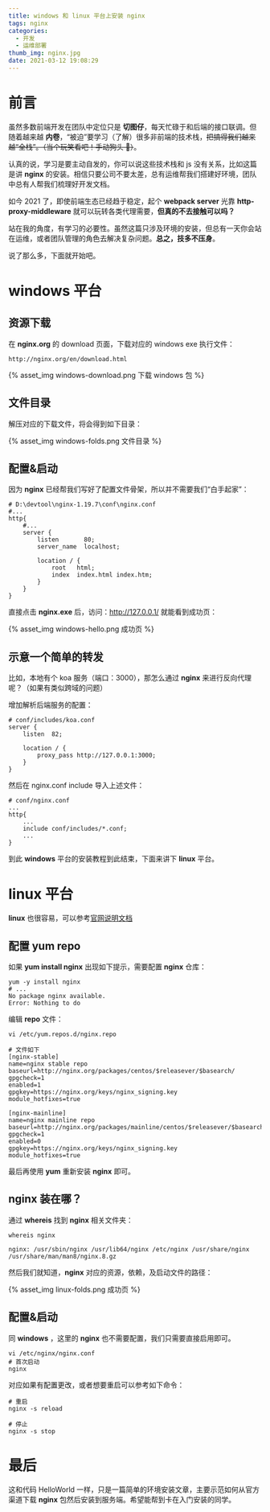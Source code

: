 ```yaml
---
title: windows 和 linux 平台上安装 nginx
tags: nginx
categories:
  - 开发
  - 运维部署
thumb_img: nginx.jpg
date: 2021-03-12 19:08:29
---
```



# 前言

虽然多数前端开发在团队中定位只是 **切图仔**，每天忙碌于和后端的接口联调。但随着越来越 **内卷**，“被迫”要学习（了解）很多非前端的技术栈，~~把搞得我们越来越“全栈”。（当个玩笑看吧！手动狗头 🐶）~~。

认真的说，学习是要主动自发的，你可以说这些技术栈和 js 没有关系，比如这篇是讲 **nginx** 的安装。相信只要公司不要太差，总有运维帮我们搭建好环境，团队中总有人帮我们梳理好开发文档。

如今 2021 了，即使前端生态已经趋于稳定，起个 **webpack server** 光靠 **http-proxy-middleware** 就可以玩转各类代理需要，**但真的不去接触可以吗？**

站在我的角度，有学习的必要性。虽然这篇只涉及环境的安装，但总有一天你会站在运维，或者团队管理的角色去解决复杂问题。**总之，技多不压身**。

说了那么多，下面就开始吧。

# windows 平台

## 资源下载

在 **nginx.org** 的 download 页面，下载对应的 windows exe 执行文件：

```
http://nginx.org/en/download.html
```

{% asset_img windows-download.png 下载 windows 包 %}

## 文件目录

解压对应的下载文件，将会得到如下目录：

{% asset_img windows-folds.png 文件目录 %}

## 配置&启动

因为 **nginx** 已经帮我们写好了配置文件骨架，所以并不需要我们“白手起家”：

```shell
# D:\devtool\nginx-1.19.7\conf\nginx.conf
#...
http{
    #...
    server {
        listen       80;
        server_name  localhost;

        location / {
            root   html;
            index  index.html index.htm;
        }
    }
}
```

直接点击 **nginx.exe** 后，访问：http://127.0.0.1/ 就能看到成功页：

{% asset_img windows-hello.png 成功页 %}

## 示意一个简单的转发

比如，本地有个 koa 服务（端口：3000），那怎么通过 **nginx** 来进行反向代理呢？（如果有类似跨域的问题）

增加解析后端服务的配置：

```shell
# conf/includes/koa.conf
server {
    listen  82;

    location / {
        proxy_pass http://127.0.0.1:3000;
    }
}
```

然后在 nginx.conf include 导入上述文件：

```shell
# conf/nginx.conf
...
http{
    ...
    include conf/includes/*.conf;
    ...
}
```

到此 **windows** 平台的安装教程到此结束，下面来讲下 **linux** 平台。

# linux 平台

**linux** 也很容易，可以参考[官网说明文档](http://nginx.org/en/linux_packages.html#RHEL-CentOS)

## 配置 yum repo

如果 **yum install nginx** 出现如下提示，需要配置 **nginx** 仓库：

```shell
yum -y install nginx
# ...
No package nginx available.
Error: Nothing to do
```

编辑 **repo** 文件：

```shell
vi /etc/yum.repos.d/nginx.repo

# 文件如下
[nginx-stable]
name=nginx stable repo
baseurl=http://nginx.org/packages/centos/$releasever/$basearch/
gpgcheck=1
enabled=1
gpgkey=https://nginx.org/keys/nginx_signing.key
module_hotfixes=true

[nginx-mainline]
name=nginx mainline repo
baseurl=http://nginx.org/packages/mainline/centos/$releasever/$basearch/
gpgcheck=1
enabled=0
gpgkey=https://nginx.org/keys/nginx_signing.key
module_hotfixes=true
```

最后再使用 **yum** 重新安装 **nginx** 即可。

## nginx 装在哪？

通过 **whereis** 找到 **nginx** 相关文件夹：

```shell
whereis nginx

nginx: /usr/sbin/nginx /usr/lib64/nginx /etc/nginx /usr/share/nginx /usr/share/man/man8/nginx.8.gz
```

然后我们就知道，**nginx** 对应的资源，依赖，及启动文件的路径：

{% asset_img linux-folds.png 成功页 %}

## 配置&启动

同 **windows** ，这里的 **nginx** 也不需要配置，我们只需要直接启用即可。

```shell
vi /etc/nginx/nginx.conf
# 首次启动
nginx
```

对应如果有配置更改，或者想要重启可以参考如下命令：

```shell
# 重启
nginx -s reload

# 停止
nginx -s stop
```

# 最后

这和代码 HelloWorld 一样，只是一篇简单的环境安装文章，主要示范如何从官方渠道下载 **nginx** 包然后安装到服务端。希望能帮到卡在入门安装的同学。
